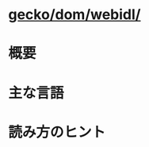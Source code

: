 # [gecko/dom/webidl/](http://mxr.mozilla.org/mozilla-b2g28_v1_3/source/dom/webidl/)

# 概要

# 主な言語

# 読み方のヒント
